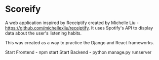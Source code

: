 # Scoreify

A web application inspired by Receiptify created by Michelle Liu - https://github.com/michellexliu/receiptify. It uses Spotify's API to display data about the user's listening habits.

This was created as a way to practice the Django and React frameworks.

Start Frontend - npm start
Start Backend - python manage.py runserver
